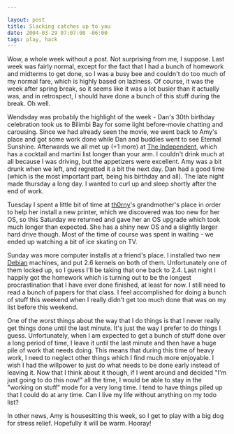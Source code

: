 ```yaml
--- 

layout: post
title: Slacking catches up to you
date: 2004-03-29 07:07:00 -06:00
tags: play, hack
---
```

Wow, a whole week without a post.  Not surprising from me, I suppose.  Last week was fairly normal, except for the fact that I had a bunch of homework and midterms to get done, so I was a busy bee and couldn't do too much of my normal fare, which is highly based on laziness.  Of course, it was the week after spring break, so it seems like it was a lot busier than it actually was, and in retrospect, I should have done a bunch of this stuff during the break.  Oh well.

Wendsday was probably the highlight of the week - Dan's 30th birthday celebration took us to Bilimbi Bay for some light before-movie chatting and carousing.  Since we had already seen the movie, we went back to Amy's place and got some work done while Dan and buddies went to see Eternal Sunshine.  Afterwards we all met up (+1 more) at <a href="http://www.theindependent-uptown.com/">The Independent</a>, which has a cocktail and martini list longer than your arm.  I couldn't drink much at all because I was driving, but the appetizers were excellent.  Amy was a bit drunk when we left, and regretted it a bit the next day.  Dan had a good time (which is the most important part, being his birthday and all).  The late night made thursday a long day.  I wanted to curl up and sleep shortly after the end of work.

Tuesday I spent a little bit of time at <a href="http://th0rny.livejournal.com">th0rny</a>'s grandmother's place in order to help her install a new printer, which we discovered was too new for her OS, so this Saturday we returned and gave her an OS upgrade which took much longer than expected.  She has a shiny new OS and a slightly larger hard drive though.  Most of the time of course was spent in waiting - we ended up watching a bit of ice skating on TV.

Sunday was more computer installs at a friend's place.  I installed two new <a href="http://www.debian.org/">Debian</a> machines, and put 2.6 kernels on both of them.  Unfortunately one of them locked up, so I guess I'll be taking that one back to 2.4.  Last night I happily got the homework which is turning out to be the longest procrastination that I have ever done finished, at least for now.  I still need to read a bunch of papers for that class.  I feel accomplished for doing a bunch of stuff this weekend when I really didn't get too much done that was on my list before this weekend.

One of the worst things about the way that I do things is that I never really get things done until the last minute.  It's just the way I prefer to do things I guess.  Unfortunately, when I am expected to get a bunch of stuff done over a long period of time, I leave it until the last minute and then have a huge pile of work that needs doing.  This means that during this time of heavy work, I need to neglect other things which I find much more enjoyable.  I wish I had the willpower to just do what needs to be done early instead of leaving it.   Now that I think about it though, if I went around and decided "I'm just going to do this now!" all the time, I would be able to stay in the "working on stuff" mode for a very long time.  I tend to have things piled up that I could do at any time.  Can I live my life without anything on my todo list?

In other news, Amy is housesitting this week, so I get to play with a big dog for stress relief.  Hopefully it will be warm.  Hooray!

